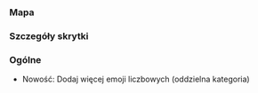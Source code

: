 ### Mapa

### Szczegóły skrytki

### Ogólne
- Nowość: Dodaj więcej emoji liczbowych (oddzielna kategoria)
